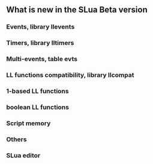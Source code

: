 ## What is new in the SLua Beta version


### Events, library llevents


### Timers, library lltimers


### Multi-events, table evts


### LL functions compatibility, library llcompat


### 1-based LL functions


### boolean LL functions


### Script memory


### Others


### SLua editor


